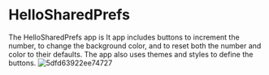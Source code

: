 # HelloSharedPrefs

The HelloSharedPrefs app is It app includes buttons to increment the number, to change the background color, and to reset both the number and color to their defaults. The app also uses themes and styles to define the buttons.
![5dfd63922ee74727](https://user-images.githubusercontent.com/75279465/141658420-b1597cf1-8fbd-4111-98d4-9e9ed31ebf1b.png)
